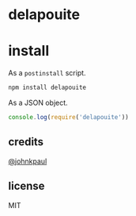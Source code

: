 # delapouite

# install

As a `postinstall` script.

```bash
npm install delapouite
```

As a JSON object.

```js
console.log(require('delapouite'))
```

## credits

[@johnkpaul](https://github.com/johnkpaul/johnkpaul)

## license

MIT
